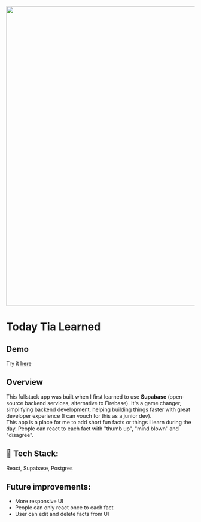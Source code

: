 <img src="https://github.com/liti-dev/today-i-learned/assets/78011560/4504cf45-3c74-4930-94d9-bf71e656e692" width="800"/>

# Today Tia Learned
## Demo  
Try it [here](https://today-tia-learned.netlify.app/)
## Overview
This fullstack app was built when I first learned to use **Supabase** (open-source backend services, alternative to Firebase). It's a game changer, simplifying backend development, helping building things faster with great developer experience (I can vouch for this as a junior dev).   
This app is a place for me to add short fun facts or things I learn during the day. People can react to each fact with "thumb up", "mind blown" and "disagree".    
## 🍔 Tech Stack: 
React, Supabase, Postgres
## Future improvements:
- More responsive UI
- People can only react once to each fact
- User can edit and delete facts from UI
